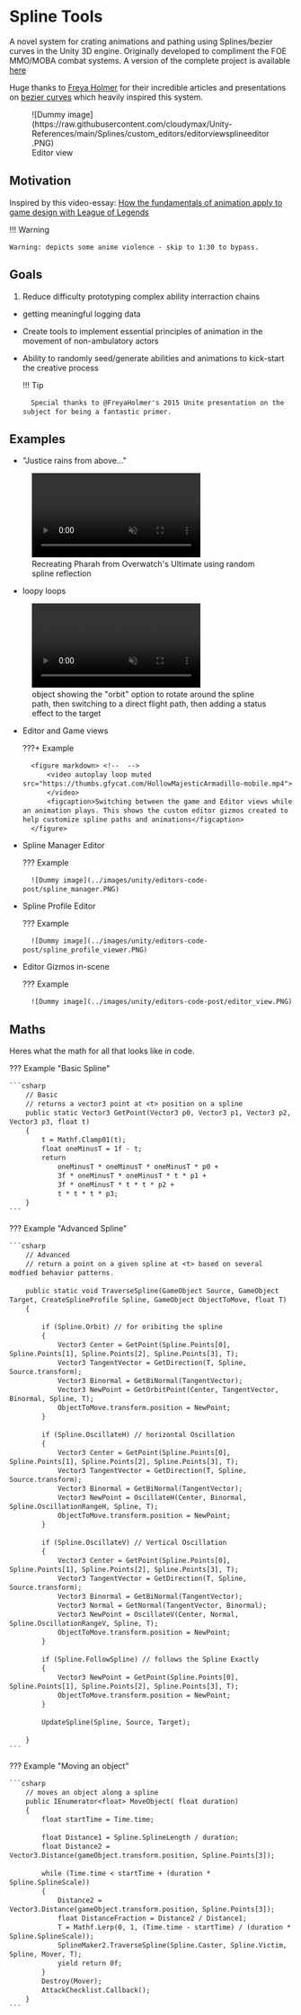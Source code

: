 # Spline Tools

A novel system for crating animations and pathing using Splines/bezier curves in the Unity 3D engine. Originally developed to compliment the FOE MMO/MOBA combat systems. A version of the complete project is available [here](https://github.com/deserializeme/Game-Projects/tree/main/combat_system)

Huge thanks to [<u>Freya Holmer</u>](https://twitter.com/FreyaHolmer) for their incredible articles and presentations on [<u>bezier curves</u>](https://www.google.com/url?sa=t&rct=j&q=&esrc=s&source=web&cd=&cad=rja&uact=8&ved=2ahUKEwjEnbzdxNn0AhWHy6QKHSCSCtsQFnoECAQQAQ&url=https%3A%2F%2Facegikmo.medium.com%2Fthe-ever-so-lovely-b%25C3%25A9zier-curve-eb27514da3bf&usg=AOvVaw1Pyw-ANRIhKRd8SHakKWkp) which heavily inspired this system. 

<figure markdown> <!--  -->
  ![Dummy image](https://raw.githubusercontent.com/cloudymax/Unity-References/main/Splines/custom_editors/editorviewsplineeditor.PNG)
  <figcaption>Editor view</figcaption>
</figure>

## Motivation

Inspired by this video-essay:
[How the fundamentals of animation apply to game design with League of Legends](https://www.youtube.com/watch?v=rXLH0nkgkbc)

!!! Warning
    
    Warning: depicts some anime violence - skip to 1:30 to bypass.

## Goals

1. Reduce difficulty prototyping complex ability interraction chains

- getting meaningful logging data

- Create tools to implement essential principles of animation in the movement of non-ambulatory actors

- Ability to randomly seed/generate abilities and animations to kick-start the creative process


    !!! Tip
      
        Special thanks to @FreyaHolmer's 2015 Unite presentation on the subject for being a fantastic primer.
    

## Examples


- "Justice rains from above..."

<figure markdown> <!--  -->
    <video autoplay loop muted src="https://thumbs.gfycat.com/FemaleFaithfulBorderterrier-mobile.mp4">
    </video>
  <figcaption>Recreating Pharah from Overwatch's Ultimate using random spline reflection</figcaption>
</figure>

- loopy loops

<figure markdown> <!--  -->
    <video autoplay loop muted src="https://thumbs.gfycat.com/ThoroughSeriousIchidna-mobile.mp4">
    </video>
  <figcaption>object showing the "orbit" option to rotate around the spline path, then switching to a direct flight path, then adding a status effect to the target</figcaption>
</figure>

- Editor and Game views
    
    ???+ Example 

        <figure markdown> <!--  -->
            <video autoplay loop muted src="https://thumbs.gfycat.com/HollowMajesticArmadillo-mobile.mp4">
            </video>
            <figcaption>Switching between the game and Editor views while an animation plays. This shows the custom editor gizmos created to help customize spline paths and animations</figcaption>
        </figure>

- Spline Manager Editor

    ??? Example
    
        ![Dummy image](../images/unity/editors-code-post/spline_manager.PNG)

- Spline Profile Editor

    ??? Example

        ![Dummy image](../images/unity/editors-code-post/spline_profile_viewer.PNG)

- Editor Gizmos in-scene

    ??? Example

        ![Dummy image](../images/unity/editors-code-post/editor_view.PNG)


## Maths

Heres what the math for all that looks like in code.

??? Example "Basic Spline"
  
    ```csharp
        // Basic
        // returns a vector3 point at <t> position on a spline
        public static Vector3 GetPoint(Vector3 p0, Vector3 p1, Vector3 p2, Vector3 p3, float t)
        {
            t = Mathf.Clamp01(t);
            float oneMinusT = 1f - t;
            return
                oneMinusT * oneMinusT * oneMinusT * p0 +
                3f * oneMinusT * oneMinusT * t * p1 +
                3f * oneMinusT * t * t * p2 +
                t * t * t * p3;
        }
    ```

??? Example "Advanced Spline"

    ```csharp
        // Advanced
        // return a point on a given spline at <t> based on several modfied behavior patterns.

        public static void TraverseSpline(GameObject Source, GameObject Target, CreateSplineProfile Spline, GameObject ObjectToMove, float T)
        {
        
            if (Spline.Orbit) // for oribiting the spline
            {
                Vector3 Center = GetPoint(Spline.Points[0], Spline.Points[1], Spline.Points[2], Spline.Points[3], T);
                Vector3 TangentVector = GetDirection(T, Spline, Source.transform);
                Vector3 Binormal = GetBiNormal(TangentVector);
                Vector3 NewPoint = GetOrbitPoint(Center, TangentVector, Binormal, Spline, T);
                ObjectToMove.transform.position = NewPoint;
            }

            if (Spline.OscillateH) // horizontal Oscillation
            {
                Vector3 Center = GetPoint(Spline.Points[0], Spline.Points[1], Spline.Points[2], Spline.Points[3], T);
                Vector3 TangentVector = GetDirection(T, Spline, Source.transform);
                Vector3 Binormal = GetBiNormal(TangentVector);
                Vector3 NewPoint = OscillateH(Center, Binormal, Spline.OscillationRangeH, Spline, T);
                ObjectToMove.transform.position = NewPoint;
            }

            if (Spline.OscillateV) // Vertical Oscillation
            {
                Vector3 Center = GetPoint(Spline.Points[0], Spline.Points[1], Spline.Points[2], Spline.Points[3], T);
                Vector3 TangentVector = GetDirection(T, Spline, Source.transform);
                Vector3 Binormal = GetBiNormal(TangentVector);
                Vector3 Normal = GetNormal(TangentVector, Binormal);
                Vector3 NewPoint = OscillateV(Center, Normal, Spline.OscillationRangeV, Spline, T);
                ObjectToMove.transform.position = NewPoint;
            }

            if (Spline.FollowSpline) // follows the Spline Exactly
            {
                Vector3 NewPoint = GetPoint(Spline.Points[0], Spline.Points[1], Spline.Points[2], Spline.Points[3], T);
                ObjectToMove.transform.position = NewPoint;
            }

            UpdateSpline(Spline, Source, Target);

        }
    ```

??? Example "Moving an object"

    ```csharp
        // moves an object along a spline
        public IEnumerator<float> MoveObject( float duration)
        {
            float startTime = Time.time;
    
            float Distance1 = Spline.SplineLength / duration;
            float Distance2 = Vector3.Distance(gameObject.transform.position, Spline.Points[3]);
    
            while (Time.time < startTime + (duration * Spline.SplineScale))
            {
                Distance2 = Vector3.Distance(gameObject.transform.position, Spline.Points[3]);
                float DistanceFraction = Distance2 / Distance1;
                T = Mathf.Lerp(0, 1, (Time.time - startTime) / (duration * Spline.SplineScale));
                SplineMaker2.TraverseSpline(Spline.Caster, Spline.Victim, Spline, Mover, T);
                yield return 0f;
            }
            Destroy(Mover);
            AttackChecklist.Callback();
        }
    ```